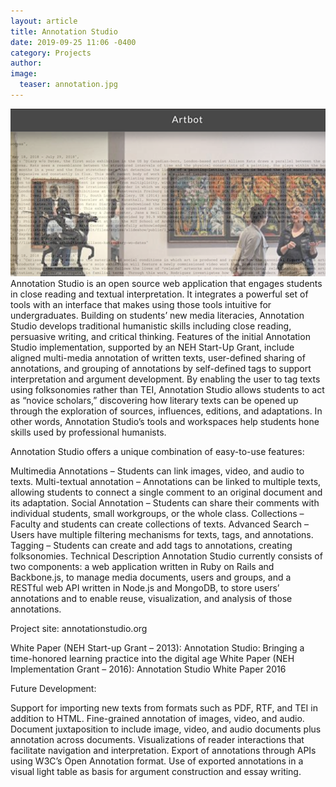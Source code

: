 ```yaml
---
layout: article
title: Annotation Studio
date: 2019-09-25 11:06 -0400
category: Projects
author: 
image:
  teaser: annotation.jpg
---
```

![annotation.jpg](/images/renovating.jpg)
Annotation Studio is an open source web application that engages students in close reading and textual interpretation. It integrates a powerful set of tools with an interface that makes using those tools intuitive for undergraduates. Building on students’ new media literacies, Annotation Studio develops traditional humanistic skills including close reading, persuasive writing, and critical thinking. Features of the initial Annotation Studio implementation, supported by an NEH Start-Up Grant, include aligned multi-media annotation of written texts, user-defined sharing of annotations, and grouping of annotations by self-defined tags to support interpretation and argument development. By enabling the user to tag texts using folksonomies rather than TEI, Annotation Studio allows students to act as “novice scholars,” discovering how literary texts can be opened up through the exploration of sources, influences, editions, and adaptations. In other words, Annotation Studio’s tools and workspaces help students hone skills used by professional humanists.

Annotation Studio offers a unique combination of easy-to-use features:

Multimedia Annotations – Students can link images, video, and audio to texts.
Multi-textual annotation – Annotations can be linked to multiple texts, allowing students to connect a single comment to an original document and its adaptation.
Social Annotation – Students can share their comments with individual students, small workgroups, or the whole class.
Collections – Faculty and students can create collections of texts.
Advanced Search – Users have multiple filtering mechanisms for texts, tags, and annotations.
Tagging – Students can create and add tags to annotations, creating folksonomies.
Technical Description
Annotation Studio currently consists of two components: a web application written in Ruby on Rails and Backbone.js, to manage media documents, users and groups, and a RESTful web API written in Node.js and MongoDB, to store users’ annotations and to enable reuse, visualization, and analysis of those annotations.

Project site: annotationstudio.org

White Paper (NEH Start-up Grant – 2013): Annotation Studio: Bringing a time-honored learning practice into the digital age
White Paper (NEH Implementation Grant – 2016): Annotation Studio White Paper 2016

Future Development:

Support for importing new texts from formats such as PDF, RTF, and TEI in addition to HTML.
Fine-grained annotation of images, video, and audio.
Document juxtaposition to include image, video, and audio documents plus annotation across documents.
Visualizations of reader interactions that facilitate navigation and interpretation.
Export of annotations through APIs using W3C’s Open Annotation format.
Use of exported annotations in a visual light table as basis for argument construction and essay writing.
 